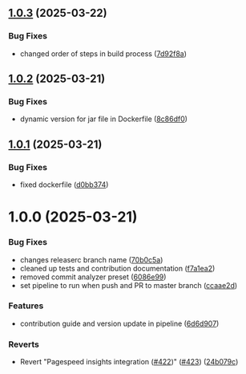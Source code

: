 ## [1.0.3](https://github.com/deepthought42/WebTestVisualizer/compare/v1.0.2...v1.0.3) (2025-03-22)


### Bug Fixes

* changed order of steps in build process ([7d92f8a](https://github.com/deepthought42/WebTestVisualizer/commit/7d92f8ace0f549b65ade5e7faf002698889266f5))

## [1.0.2](https://github.com/deepthought42/WebTestVisualizer/compare/v1.0.1...v1.0.2) (2025-03-21)


### Bug Fixes

* dynamic version for jar file in Dockerfile ([8c86df0](https://github.com/deepthought42/WebTestVisualizer/commit/8c86df0608cd20da9f1cb21ca07662e74e8515cb))

## [1.0.1](https://github.com/deepthought42/WebTestVisualizer/compare/v1.0.0...v1.0.1) (2025-03-21)


### Bug Fixes

* fixed dockerfile ([d0bb374](https://github.com/deepthought42/WebTestVisualizer/commit/d0bb3741ed400a27459a0a08aca75422534657cc))

# 1.0.0 (2025-03-21)


### Bug Fixes

* changes releaserc branch name ([70b0c5a](https://github.com/deepthought42/WebTestVisualizer/commit/70b0c5a3f2f622d8abe6f4bc3d8ceaacc5f53e6d))
* cleaned up tests and contribution documentation ([f7a1ea2](https://github.com/deepthought42/WebTestVisualizer/commit/f7a1ea21f1120e42b39926ef81707d9c76c6b178))
* removed commit analyzer preset ([6086e99](https://github.com/deepthought42/WebTestVisualizer/commit/6086e99838dd44712f49dc68f75f769e0c967ad6))
* set pipeline to run when push and PR to master branch ([ccaae2d](https://github.com/deepthought42/WebTestVisualizer/commit/ccaae2dcc0bf29daef313ac43dda1c052b36e53a))


### Features

* contribution guide and version update in pipeline ([6d6d907](https://github.com/deepthought42/WebTestVisualizer/commit/6d6d90770a15c9bfecb6eadb81a03bfe6012fb43))


### Reverts

* Revert "Pagespeed insights integration ([#422](https://github.com/deepthought42/WebTestVisualizer/issues/422))" ([#423](https://github.com/deepthought42/WebTestVisualizer/issues/423)) ([24b079c](https://github.com/deepthought42/WebTestVisualizer/commit/24b079c1bf35bcd0cebe6838fe792fc93d68d330))

